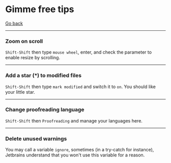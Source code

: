 # Gimme free tips

[Go back](..#interface-presentation)

<hr class="sl">

### Zoom on scroll

``Shift-Shift`` then type `mouse wheel`, enter,
and check the parameter to enable resize by scrolling.

<hr class="sr">

### Add a star (*) to modified files

``Shift-Shift`` then type `mark modified` and
switch it to ``on``. You should like your little star.

<hr class="sl">

### Change proofreading language

``Shift-Shift`` then ``Proofreading`` and manage
your languages here.

<hr class="sr">

### Delete unused warnings

You may call a variable ``ignore``, sometimes
(in a try-catch for instance), Jetbrains understand
that you won't use this variable for a reason.